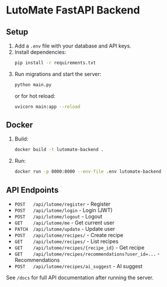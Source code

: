 # LutoMate FastAPI Backend

## Setup
1. Add a `.env` file with your database and API keys.
2. Install dependencies:
   ```sh
   pip install -r requirements.txt
   ```
3. Run migrations and start the server:
   ```sh
   python main.py
   ```
   or for hot reload:
   ```sh
   uvicorn main:app --reload
   ```

## Docker
1. Build:
   ```sh
   docker build -t lutomate-backend .
   ```
2. Run:
   ```sh
   docker run -p 8000:8000 --env-file .env lutomate-backend
   ```

## API Endpoints
- `POST   /api/lutome/register`  - Register
- `POST   /api/lutome/login`     - Login (JWT)
- `POST   /api/lutome/logout`    - Logout
- `GET    /api/lutome/me`        - Get current user
- `PATCH  /api/lutome/update`    - Update user
- `POST   /api/lutome/recipes/`  - Create recipe
- `GET    /api/lutome/recipes/`  - List recipes
- `GET    /api/lutome/recipes/{recipe_id}` - Get recipe
- `GET    /api/lutome/recipes/recommendations?user_id=...` - Recommendations
- `POST   /api/lutome/recipes/ai_suggest` - AI suggest

See `/docs` for full API documentation after running the server. 